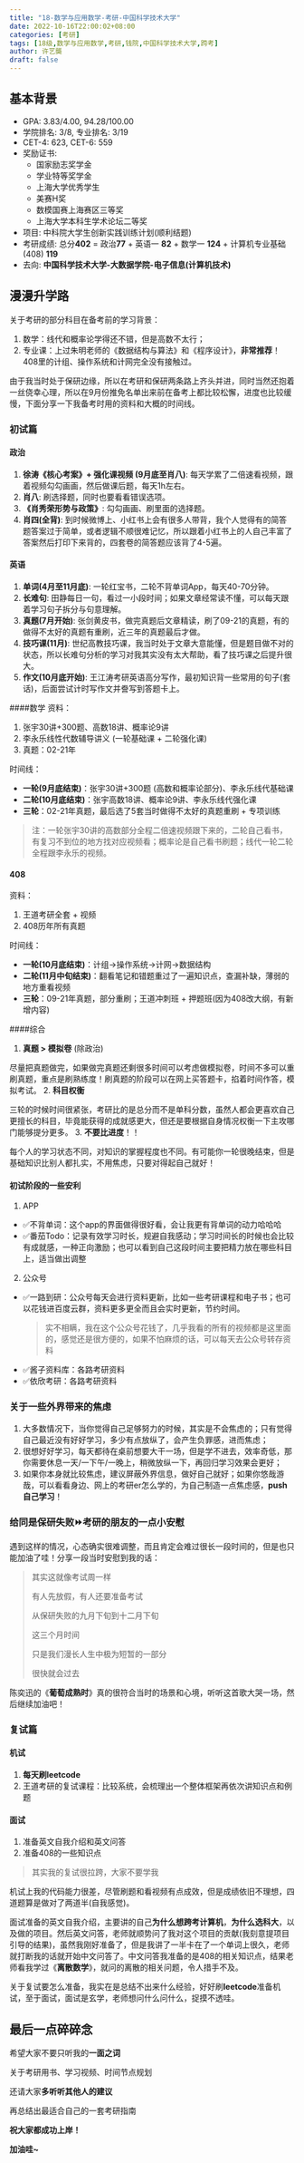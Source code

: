 ```yaml
---
title: "18-数学与应用数学-考研-中国科学技术大学"
date: 2022-10-16T22:00:02+08:00
categories: [考研]
tags: [18级,数学与应用数学,考研,钱院,中国科学技术大学,跨考]
author: 许艺龑
draft: false
---
```


## 基本背景
- GPA: 3.83/4.00, 94.28/100.00
- 学院排名: 3/8, 专业排名: 3/19
- CET-4: 623, CET-6: 559
- 奖励证书: 
  - 国家励志奖学金 
  - 学业特等奖学金 
  - 上海大学优秀学生 
  - 美赛H奖 
  - 数模国赛上海赛区三等奖 
  - 上海大学本科生学术论坛二等奖
- 项目: 中科院大学生创新实践训练计划(顺利结题)
- 考研成绩: 总分**402** = 政治**77** + 英语一 **82** + 数学一 **124** + 计算机专业基础(408) **119**
- 去向: **中国科学技术大学-大数据学院-电子信息(计算机技术)**

## 漫漫升学路
关于考研的部分科目在备考前的学习背景：
1. 数学：线代和概率论学得还不错，但是高数不太行；
2. 专业课：上过朱明老师的《数据结构与算法》和《程序设计》，**非常推荐**！408里的计组、操作系统和计网完全没有接触过。

由于我当时处于保研边缘，所以在考研和保研两条路上齐头并进，同时当然还抱着一丝侥幸心理，所以在9月份推免名单出来前在备考上都比较松懈，进度也比较缓慢，下面分享一下我备考时用的资料和大概的时间线。

### 初试篇
#### 政治
1. **徐涛《核心考案》+ 强化课视频 (9月底至肖八)**: 每天学累了二倍速看视频，跟着视频勾勾画画，然后做课后题，每天1h左右。
2. **肖八**: 刷选择题，同时也要看看错误选项。
3. **《肖秀荣形势与政策》**: 勾勾画画、刷里面的选择题。
4. **肖四(全背)**: 到时候微博上、小红书上会有很多人带背，我个人觉得有的简答题答案过于简单，或者逻辑不顺很难记忆，所以跟着小红书上的人自己丰富了答案然后打印下来背的，四套卷的简答题应该背了4-5遍。

#### 英语
1. **单词(4月至11月底)**: 一轮红宝书，二轮不背单词App，每天40-70分钟。
2. **长难句**: 田静每日一句，看过一小段时间；如果文章经常读不懂，可以每天跟着学习句子拆分与句意理解。
3. **真题(7月开始)**: 张剑黄皮书，做完真题后文章精读，刷了09-21的真题，有的做得不太好的真题有重刷，近三年的真题最后才做。
4. **技巧课(11月)**: 世纪高教技巧课，我当时处于文章大意能懂，但是题目做不对的状态，所以长难句分析的学习对我其实没有太大帮助，看了技巧课之后提升很大。
5. **作文(10月底开始)**: 王江涛考研英语高分写作，最初知识背一些常用的句子(套话)，后面尝试计时写作文并誊写到答题卡上。

####数学
资料：
1. 张宇30讲+300题、高数18讲、概率论9讲
2. 李永乐线性代数辅导讲义 (一轮基础课 + 二轮强化课)
3. 真题：02-21年

时间线：
- **一轮(9月底结束)**：张宇30讲+300题 (高数和概率论部分)、李永乐线代基础课
- **二轮(10月底结束)**：张宇高数18讲、概率论9讲、李永乐线代强化课
- **三轮**：02-21年真题，最后选了5套当时做得不太好的真题重刷 + 专项训练
> 注：一轮张宇30讲的高数部分全程二倍速视频跟下来的，二轮自己看书，有复习不到位的地方找对应视频看；概率论是自己看书刷题；线代一轮二轮全程跟李永乐的视频。

#### 408
资料：
1. 王道考研全套 + 视频
2. 408历年所有真题

时间线：
- **一轮(10月底结束)**：计组→操作系统→计网→数据结构
- **二轮(11月中旬结束)**：翻看笔记和错题重过了一遍知识点，查漏补缺，薄弱的地方重看视频
- **三轮**：09-21年真题，部分重刷；王道冲刺班 + 押题班(因为408改大纲，有新增内容)

####综合
1. **真题 > 模拟卷** (除政治)

尽量把真题做完，如果做完真题还剩很多时间可以考虑做模拟卷，时间不多可以重刷真题，重点是刷熟练度！刷真题的阶段可以在网上买答题卡，掐着时间作答，模拟考试。
2. **科目权衡**

三轮的时候时间很紧张，考研比的是总分而不是单科分数，虽然人都会更喜欢自己更擅长的科目，毕竟能获得的成就感更大，但还是要根据自身情况权衡一下主攻哪门能够提分更多。
3. **不要比进度**！！

每个人的学习状态不同，对知识的掌握程度也不同。有可能你一轮很晚结束，但是基础知识比别人都扎实，不用焦虑，只要对得起自己就好！


#### 初试阶段的一些安利
1. APP
- ✅不背单词：这个app的界面做得很好看，会让我更有背单词的动力哈哈哈
- ✅番茄Todo：记录有效学习时长，规避自我感动；学习时间长的时候也会比较有成就感，一种正向激励；也可以看到自己这段时间主要把精力放在哪些科目上，适当做出调整
2. 公众号
- ✅一路到研：公众号每天会进行资料更新，比如一些考研课程和电子书；也可以花钱进百度云群，资料更多更全而且会实时更新，节约时间。
  > 实不相瞒，我在这个公众号花钱了，几乎我看的所有的视频都是这里面的，感觉还是很方便的，如果不怕麻烦的话，可以每天去公众号转存资料
- ✅酱子资料库：各路考研资料
- ✅依欣考研：各路考研资料


### 关于一些外界带来的焦虑
1. 大多数情况下，当你觉得自己足够努力的时候，其实是不会焦虑的；只有觉得自己最近没有好好学习，多少有点放纵了，会产生负罪感，进而焦虑；
2. 很想好好学习，每天都待在桌前想要大干一场，但是学不进去，效率奇低，那你需要休息一天/一下午/一晚上，稍微放纵一下，再回归学习效果会更好；
3. 如果你本身就比较焦虑，建议屏蔽外界信息，做好自己就好；如果你悠哉游哉，可以看看身边、网上的考研er怎么学的，为自己制造一点焦虑感，**push自己学习**！


### 给同是保研失败⏩考研的朋友的一点小安慰
遇到这样的情况，心态确实很难调整，而且肯定会难过很长一段时间的，但是也只能加油了哇！分享一段当时安慰到我的话：

>其实这就像考试周一样
> 
> 有人先放假，有人还要准备考试
>
> 从保研失败的九月下旬到十二月下旬
>
> 这三个月时间
>
> 只是我们漫长人生中极为短暂的一部分
>
> 很快就会过去

陈奕迅的《**葡萄成熟时**》真的很符合当时的场景和心境，听听这首歌大哭一场，然后继续加油吧！

### 复试篇
#### 机试
1. **每天刷leetcode**
2. 王道考研的复试课程：比较系统，会梳理出一个整体框架再依次讲知识点和例题
#### 面试
1. 准备英文自我介绍和英文问答
2. 准备408的一些知识点

> 其实我的复试很拉跨，大家不要学我

机试上我的代码能力很差，尽管刷题和看视频有点成效，但是成绩依旧不理想，四道题算是做对了两道半(自我感觉)。

面试准备的英文自我介绍，主要讲的自己**为什么想跨考计算机**，**为什么选科大**，以及做的项目。然后英文问答，老师就顺势问了我对这个项目的贡献(我刻意提项目引导的结果)，虽然我刚好准备了，但是我讲了一半卡在了一个单词上很久，老师就打断我的话就开始中文问答了。中文问答我准备的是408的相关知识点，结果老师看我学过《**离散数学**》，就问的离散的相关问题，令人措手不及。

关于复试要怎么准备，我实在是总结不出来什么经验，好好刷**leetcode**准备机试，至于面试，面试是玄学，老师想问什么问什么，捉摸不透哇。

## 最后一点碎碎念
希望大家不要只听我的**一面之词**

关于考研用书、学习视频、时间节点规划

还请大家**多听听其他人的建议**

再总结出最适合自己的一套考研指南

**祝大家都成功上岸！**

**加油哇~**